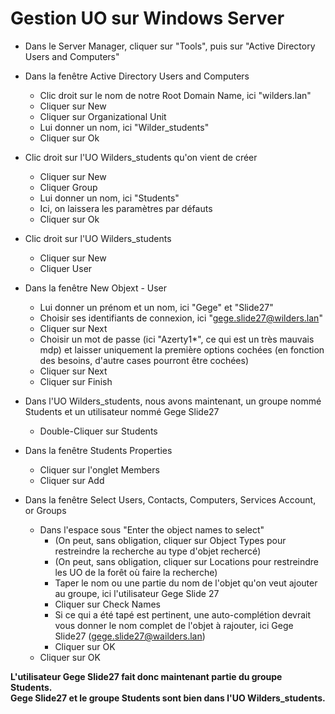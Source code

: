 # Gestion UO sur Windows Server


- Dans le Server Manager, cliquer sur "Tools", puis sur "Active Directory Users and Computers"

- Dans la fenêtre Active Directory Users and Computers
  - Clic droit sur le nom de notre Root Domain Name, ici "wilders.lan"
  - Cliquer sur New
  - Cliquer sur Organizational Unit
  - Lui donner un nom, ici "Wilder_students"
  - Cliquer sur Ok

- Clic droit sur l'UO Wilders_students qu'on vient de créer   
  - Cliquer sur New
  - Cliquer Group
  - Lui donner un nom, ici "Students"
  - Ici, on laissera les paramètres par défauts
  - Cliquer sur Ok

- Clic droit sur l'UO Wilders_students 
  - Cliquer sur New
  - Cliquer User

- Dans la fenêtre New Objext - User
  - Lui donner un prénom et un nom, ici "Gege" et "Slide27"
  - Choisir ses identifiants de connexion, ici "gege.slide27@wilders.lan"
  - Cliquer sur Next
  - Choisir un mot de passe (ici "Azerty1*", ce qui est un très mauvais mdp) et laisser uniquement la première options cochées (en fonction des besoins, d'autre cases pourront être cochées)
  - Cliquer sur Next
  - Cliquer sur Finish

- Dans l'UO Wilders_students, nous avons maintenant, un groupe nommé Students et un utilisateur nommé Gege Slide27
  - Double-Cliquer sur Students

- Dans la fenêtre Students Properties
  - Cliquer sur l'onglet Members
  - Cliquer sur Add

- Dans la fenêtre Select Users, Contacts, Computers, Services Account, or Groups
  - Dans l'espace sous "Enter the object names to select"
    - (On peut, sans obligation, cliquer sur Object Types pour restreindre la recherche au type d'objet rechercé)
    - (On peut, sans obligation, cliquer sur Locations pour restreindre les UO de la forêt où faire la recherche)
    - Taper le nom ou une partie du nom de l'objet qu'on veut ajouter au groupe, ici l'utilisateur Gege Slide 27
    - Cliquer sur Check Names
    - Si ce qui a été tapé est pertinent, une auto-complétion devrait vous donner le nom complet de l'objet à rajouter, ici Gege Slide27 (gege.slide27@wailders.lan)
    - Cliquer sur OK
  - Cliquer sur OK

**L'utilisateur Gege Slide27 fait donc maintenant partie du groupe Students.  
Gege Slide27 et le groupe Students sont bien dans l'UO Wilders_students.**




